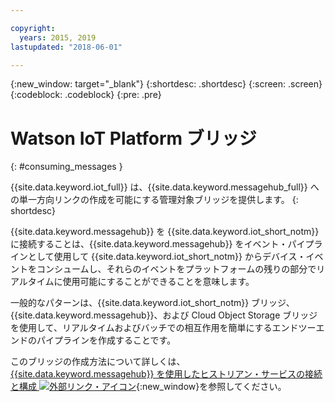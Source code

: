 ```yaml
---

copyright:
  years: 2015, 2019
lastupdated: "2018-06-01"

---
```


{:new_window: target="_blank"}
{:shortdesc: .shortdesc}
{:screen: .screen}
{:codeblock: .codeblock}
{:pre: .pre}


# Watson IoT Platform ブリッジ
{: #consuming_messages }


{{site.data.keyword.iot_full}} は、{{site.data.keyword.messagehub_full}} への単一方向リンクの作成を可能にする管理対象ブリッジを提供します。
{: shortdesc}

{{site.data.keyword.messagehub}} を {{site.data.keyword.iot_short_notm}} に接続することは、{{site.data.keyword.messagehub}} をイベント・パイプラインとして使用して {{site.data.keyword.iot_short_notm}} からデバイス・イベントをコンシュームし、それらのイベントをプラットフォームの残りの部分でリアルタイムに使用可能にすることができることを意味します。 

一般的なパターンは、{{site.data.keyword.iot_short_notm}} ブリッジ、{{site.data.keyword.messagehub}}、および Cloud Object Storage ブリッジを使用して、リアルタイムおよびバッチでの相互作用を簡単にするエンドツーエンドのパイプラインを作成することです。

このブリッジの作成方法について詳しくは、[{{site.data.keyword.messagehub}} を使用したヒストリアン・サービスの接続と構成 ![外部リンク・アイコン](../../icons/launch-glyph.svg "外部リンク・アイコン")](/docs/services/IoT/message_hub.html#messagehub_main){:new_window}を参照してください。






